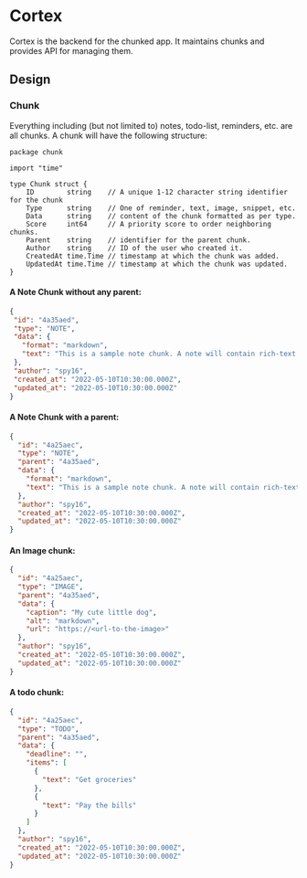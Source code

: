 # Cortex

Cortex is the backend for the chunked app. It maintains chunks and provides API for managing them.

## Design

### Chunk

Everything including (but not limited to) notes, todo-list, reminders, etc. are all chunks. A chunk will have the
following structure:

```golang
package chunk

import "time"

type Chunk struct {
	ID        string    // A unique 1-12 character string identifier for the chunk
	Type      string    // One of reminder, text, image, snippet, etc.
	Data      string    // content of the chunk formatted as per type.
	Score     int64     // A priority score to order neighboring chunks.
	Parent    string    // identifier for the parent chunk.
	Author    string    // ID of the user who created it.
	CreatedAt time.Time // timestamp at which the chunk was added.
	UpdatedAt time.Time // timestamp at which the chunk was updated.
}
```

#### A **Note Chunk** without any parent:

 ```json
 {
  "id": "4a35aed",
  "type": "NOTE",
  "data": {
    "format": "markdown",
    "text": "This is a sample note chunk. A note will contain rich-text in some format indicated by the 'format' key."
  },
  "author": "spy16",
  "created_at": "2022-05-10T10:30:00.000Z",
  "updated_at": "2022-05-10T10:30:00.000Z"
}
 ```

#### A **Note Chunk** with a parent:

```json
{
  "id": "4a25aec",
  "type": "NOTE",
  "parent": "4a35aed",
  "data": {
    "format": "markdown",
    "text": "This is a sample note chunk. A note will contain rich-text in some format indicated by the 'format' key."
  },
  "author": "spy16",
  "created_at": "2022-05-10T10:30:00.000Z",
  "updated_at": "2022-05-10T10:30:00.000Z"
}
```

#### An **Image chunk**:

```json
{
  "id": "4a25aec",
  "type": "IMAGE",
  "parent": "4a35aed",
  "data": {
    "caption": "My cute little dog",
    "alt": "markdown",
    "url": "https://<url-to-the-image>"
  },
  "author": "spy16",
  "created_at": "2022-05-10T10:30:00.000Z",
  "updated_at": "2022-05-10T10:30:00.000Z"
}
```

#### A **todo chunk**:

```json
{
  "id": "4a25aec",
  "type": "TODO",
  "parent": "4a35aed",
  "data": {
    "deadline": "",
    "items": [
      {
        "text": "Get groceries"
      },
      {
        "text": "Pay the bills"
      }
    ]
  },
  "author": "spy16",
  "created_at": "2022-05-10T10:30:00.000Z",
  "updated_at": "2022-05-10T10:30:00.000Z"
}
```